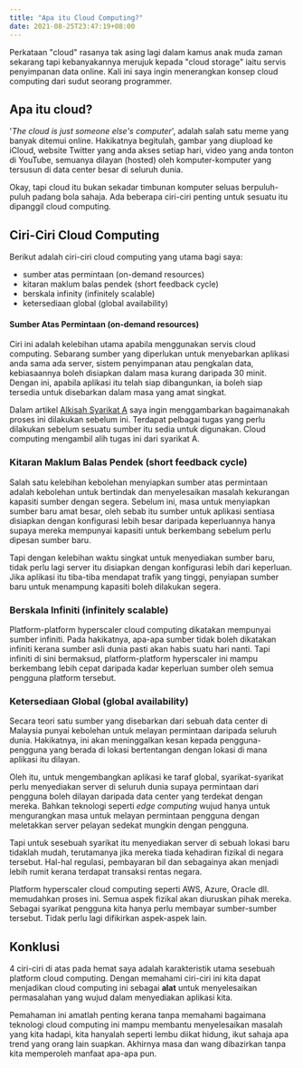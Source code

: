 ```yaml
---
title: "Apa itu Cloud Computing?"
date: 2021-08-25T23:47:19+08:00
---
```


Perkataan "cloud" rasanya tak asing lagi dalam kamus anak muda zaman sekarang tapi kebanyakannya merujuk kepada "cloud storage" iaitu servis penyimpanan data online. Kali ini saya ingin menerangkan konsep cloud computing dari sudut seorang programmer.

## Apa itu cloud?

'*The cloud is just someone else's computer*', adalah salah satu meme yang banyak ditemui online. Hakikatnya begitulah, gambar yang diupload ke iCloud, website Twitter yang anda akses setiap hari, video yang anda tonton di YouTube, semuanya dilayan (hosted) oleh komputer-komputer yang tersusun di data center besar di seluruh dunia.

Okay, tapi cloud itu bukan sekadar timbunan komputer seluas berpuluh-puluh padang bola sahaja. Ada beberapa ciri-ciri penting untuk sesuatu itu dipanggil cloud computing.

## Ciri-Ciri Cloud Computing

Berikut adalah ciri-ciri cloud computing yang utama bagi saya:

- sumber atas permintaan (on-demand resources)
- kitaran maklum balas pendek (short feedback cycle)
- berskala infinity (infinitely scalable)
- ketersediaan global (global availability)

#### Sumber Atas Permintaan (on-demand resources)

Ciri ini adalah kelebihan utama apabila menggunakan servis cloud computing. Sebarang sumber yang diperlukan untuk menyebarkan aplikasi anda sama ada server, sistem penyimpanan atau pengkalan data, kebiasaannya boleh disiapkan dalam masa kurang daripada 30 minit. Dengan ini, apabila aplikasi itu telah siap dibangunkan, ia boleh siap tersedia untuk disebarkan dalam masa yang amat singkat.

Dalam artikel [Alkisah Syarikat A]() saya ingin menggambarkan bagaimanakah proses ini dilakukan sebelum ini. Terdapat pelbagai tugas yang perlu dilakukan sebelum sesuatu sumber itu sedia untuk digunakan. Cloud computing mengambil alih tugas ini dari syarikat A.

### Kitaran Maklum Balas Pendek (short feedback cycle)

Salah satu kelebihan kebolehan menyiapkan sumber atas permintaan adalah kebolehan untuk bertindak dan menyelesaikan masalah kekurangan kapasiti sumber dengan segera. Sebelum ini, masa untuk menyiapkan sumber baru amat besar, oleh sebab itu sumber untuk aplikasi sentiasa disiapkan dengan konfigurasi lebih besar daripada keperluannya hanya supaya mereka mempunyai kapasiti untuk berkembang sebelum perlu dipesan sumber baru.

Tapi dengan kelebihan waktu singkat untuk menyediakan sumber baru, tidak perlu lagi server itu disiapkan dengan konfigurasi lebih dari keperluan. Jika aplikasi itu tiba-tiba mendapat trafik yang tinggi, penyiapan sumber baru untuk menampung kapasiti boleh dilakukan segera.

### Berskala Infiniti (infinitely scalable)

Platform-platform hyperscaler cloud computing dikatakan mempunyai sumber infiniti. Pada hakikatnya, apa-apa sumber tidak boleh dikatakan infiniti kerana sumber asli dunia pasti akan habis suatu hari nanti. Tapi infiniti di sini bermaksud, platform-platform hyperscaler ini mampu berkembang lebih cepat daripada kadar keperluan sumber oleh semua pengguna platform tersebut.


### Ketersediaan Global (global availability)

Secara teori satu sumber yang disebarkan dari sebuah data center di Malaysia punyai kebolehan untuk melayan permintaan daripada seluruh dunia. Hakikatnya, ini akan meninggalkan kesan kepada pengguna-pengguna yang berada di lokasi bertentangan dengan lokasi di mana aplikasi itu dilayan.

Oleh itu, untuk mengembangkan aplikasi ke taraf global, syarikat-syarikat perlu menyediakan server di seluruh dunia supaya permintaan dari pengguna boleh dilayan daripada data center yang terdekat dengan mereka. Bahkan teknologi seperti *edge computing* wujud hanya untuk mengurangkan masa untuk melayan permintaan pengguna dengan meletakkan server pelayan sedekat mungkin dengan pengguna.

Tapi untuk sesebuah syarikat itu menyediakan server di sebuah lokasi baru tidaklah mudah, terutamanya jika mereka tiada kehadiran fizikal di negara tersebut. Hal-hal regulasi, pembayaran bil dan sebagainya akan menjadi lebih rumit kerana terdapat transaksi rentas negara.

Platform hyperscaler cloud computing seperti AWS, Azure, Oracle dll. memudahkan proses ini. Semua aspek fizikal akan diuruskan pihak mereka. Sebagai syarikat pengguna kita hanya perlu membayar  sumber-sumber tersebut. Tidak perlu lagi difikirkan aspek-aspek lain.

## Konklusi

4 ciri-ciri di atas pada hemat saya adalah karakteristik utama sesebuah platform cloud computing. Dengan memahami ciri-ciri ini kita dapat menjadikan cloud computing ini sebagai **alat** untuk menyelesaikan permasalahan yang wujud dalam menyediakan aplikasi kita.

Pemahaman ini amatlah penting kerana tanpa memahami bagaimana teknologi cloud computing ini mampu membantu menyelesaikan masalah yang kita hadapi, kita hanyalah seperti lembu diikat hidung, ikut sahaja apa trend yang orang lain suapkan. Akhirnya masa dan wang dibazirkan tanpa kita memperoleh manfaat apa-apa pun.
